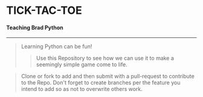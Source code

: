 TICK-TAC-TOE
============

#### Teaching Brad Python ####
---
> Learning Python can be fun!
>> Use this Repository to see how we can use it to make a seemingly simple game come to life.

> Clone or fork to add and then submit with a pull-request to contribute to the Repo.
> Don't forget to create branches per the feature you intend to add so as not to overwrite others work.
